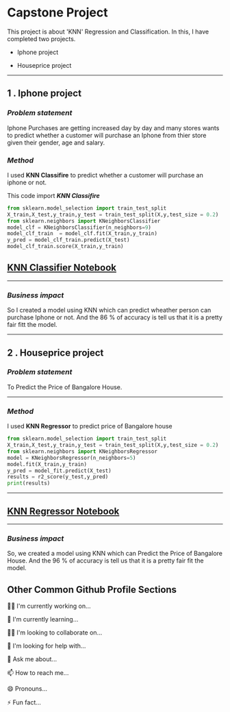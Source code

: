
# **Capstone Project**

This project is about 'KNN' Regression and Classification.
In this, I have completed two projects.
- Iphone project
* Houseprice project
---
##  **1 . Iphone project**
### _Problem statement_

Iphone Purchases are getting increased day by day and many stores wants to predict whether a customer will purchase an Iphone from thier store given their gender, age and salary.

### _Method_
I used **KNN Classifire** to predict whether a customer will purchase an iphone or not.

This code import **_KNN Classifire_**

```python
from sklearn.model_selection import train_test_split
X_train,X_test,y_train,y_test = train_test_split(X,y,test_size = 0.2)
from sklearn.neighbors import KNeighborsClassifier
model_clf = KNeighborsClassifier(n_neighbors=9)
model_clf_train  = model_clf.fit(X_train,y_train)
y_pred = model_clf_train.predict(X_test)
model_clf_train.score(X_train,y_train) 
``` 


## [KNN Classifier Notebook]('https://github.com/vaibhavkatkar3001/Capstone-Project/blob/main/iphone_prj5.ipynb')
-------

### _Business impact_

So I created a model using KNN which can predict wheather person can purchase Iphone or not. And the 86 % of accuracy is tell us that it is a pretty fair fitt the model.


---



##  **2 . Houseprice project**
### _Problem statement_

To Predict the Price of Bangalore House.

---
### _Method_
I used **KNN Regressor** to predict price of Bangalore house

```python
from sklearn.model_selection import train_test_split
X_train,X_test,y_train,y_test = train_test_split(X,y,test_size = 0.2)
from sklearn.neighbors import KNeighborsRegressor
model = KNeighborsRegressor(n_neighbors=5)
model.fit(X_train,y_train)
y_pred = model_fit.predict(X_test)
results = r2_score(y_test,y_pred)
print(results) 
``` 
---

## [KNN Regressor Notebook]('https://github.com/vaibhavkatkar3001/Capstone-Project/blob/main/houseprice_prj6.ipynb')

---
### _Business impact_
So, we created a model using KNN which can Predict the Price of Bangalore House. And the 96 % of accuracy is tell us that it is a pretty fair fit the model.

## Other Common Github Profile Sections
👩‍💻 I'm currently working on...

🧠 I'm currently learning...

👯‍♀️ I'm looking to collaborate on...

🤔 I'm looking for help with...

💬 Ask me about...

📫 How to reach me...

😄 Pronouns...

⚡️ Fun fact...

